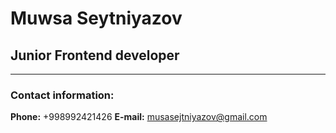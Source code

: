 # Muwsa Seytniyazov
## Junior Frontend developer

******

### Contact information:

**Phone:** +998992421426
**E-mail:** musasejtniyazov@gmail.com